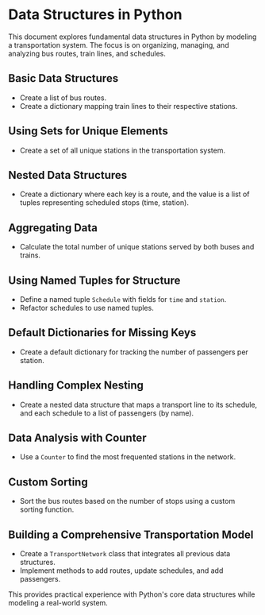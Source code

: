 # Data Structures in Python

This document explores fundamental data structures in Python by modeling a transportation system. The focus is on organizing, managing, and analyzing bus routes, train lines, and schedules.

## Basic Data Structures
- Create a list of bus routes.
- Create a dictionary mapping train lines to their respective stations.

## Using Sets for Unique Elements
- Create a set of all unique stations in the transportation system.

## Nested Data Structures 
- Create a dictionary where each key is a route, and the value is a list of tuples representing scheduled stops (time, station).

## Aggregating Data
- Calculate the total number of unique stations served by both buses and trains.

## Using Named Tuples for Structure
- Define a named tuple `Schedule` with fields for `time` and `station`.
- Refactor schedules to use named tuples.

## Default Dictionaries for Missing Keys
- Create a default dictionary for tracking the number of passengers per station.

## Handling Complex Nesting
- Create a nested data structure that maps a transport line to its schedule, and each schedule to a list of passengers (by name).

## Data Analysis with Counter
- Use a `Counter` to find the most frequented stations in the network.

## Custom Sorting
- Sort the bus routes based on the number of stops using a custom sorting function.

## Building a Comprehensive Transportation Model
- Create a `TransportNetwork` class that integrates all previous data structures.
- Implement methods to add routes, update schedules, and add passengers.

This provides practical experience with Python's core data structures while modeling a real-world system.


